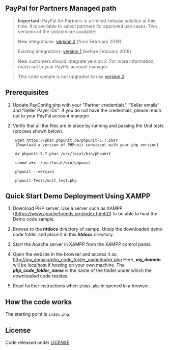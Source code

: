 ## PayPal for Partners Managed path

> **Important:** PayPal for Partners is a limited-release solution at this time. It is available to select partners for approved use cases. Two versions of the solution are available:
>
>New integrations: [version 2](https://developer.paypal.com/docs/partners/) (from February 2019)
>
>Existing integrations: [version 1](https://developer.paypal.com/docs/partners/v1/) (before February 2019)
>
>New customers should integrate version 2. For more information, reach out to your PayPal account manager.


>This code sample is not upgraded to use [version 2](https://developer.paypal.com/docs/partners/).


## Prerequisites

1. Update PayConfig.php with your  "Partner credentials", "Seller emails" and  "Seller Payer IDs". If you do not have the credentials, please reach out to your PayPal account manager.

2. Verify that all the files are in place by running  and passing the Unit tests (process shown below).

		wget https://phar.phpunit.de/phpunit-5.7.phar 
		(Download a version of PHPunit consisent with your php version)
		
		mv phpunit-5.7.phar /usr/local/bin/phpunit
		
		chmod a+x  /usr/local/bin/phpunit
		
		phpunit --version 
		
		phpunit Tests/unit_test.php


## Quick Start Demo Deployment Using XAMPP


1. Download PHP server.
Use a server such as XAMPP ([https://www.apachefriends.org/index.html]()) to be able to host the Demo code sample.

2. Browse to the ***htdocs*** directory of xampp. Unzip the downloaded demo code folder and place it in this ***htdocs*** directory.

3. Start the Apache server in XAMPP from the XAMPP control panel.

4. Open the website in the browser and access it as: [http://my_domain/php_code_folder_name/index.php]()
   Here, ***my_domain*** will be localhost if hosting on your own machine.
   The ***php_code_folder_name*** is the name of the folder under which the downloaded code resides.

5. Read further instructions when `index.php` in opened in a browser.

## How the code works


The starting point is `index.php`.

## License
Code released under [LICENSE](LICENSE.md)[]([]())
